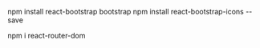 npm install react-bootstrap bootstrap
npm install react-bootstrap-icons --save

npm i react-router-dom